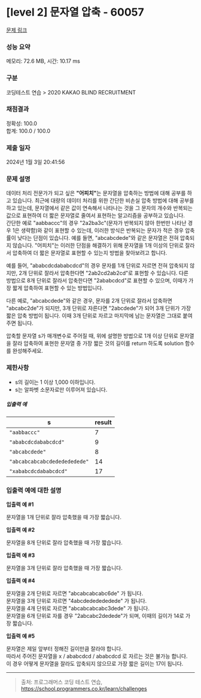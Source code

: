# [level 2] 문자열 압축 - 60057 

[문제 링크](https://school.programmers.co.kr/learn/courses/30/lessons/60057) 

### 성능 요약

메모리: 72.6 MB, 시간: 10.17 ms

### 구분

코딩테스트 연습 > 2020 KAKAO BLIND RECRUITMENT

### 채점결과

정확성: 100.0<br/>합계: 100.0 / 100.0

### 제출 일자

2024년 1월 3일 20:41:56

### 문제 설명

<p>데이터 처리 전문가가 되고 싶은 <strong>"어피치"</strong>는 문자열을 압축하는 방법에 대해 공부를 하고 있습니다. 최근에 대량의 데이터 처리를 위한 간단한 비손실 압축 방법에 대해 공부를 하고 있는데, 문자열에서 같은 값이 연속해서 나타나는 것을 그 문자의 개수와 반복되는 값으로 표현하여 더 짧은 문자열로 줄여서 표현하는 알고리즘을 공부하고 있습니다.<br>
간단한 예로 "aabbaccc"의 경우 "2a2ba3c"(문자가 반복되지 않아 한번만 나타난 경우 1은 생략함)와 같이 표현할 수 있는데, 이러한 방식은 반복되는 문자가 적은 경우 압축률이 낮다는 단점이 있습니다. 예를 들면, "abcabcdede"와 같은 문자열은 전혀 압축되지 않습니다. "어피치"는 이러한 단점을 해결하기 위해 문자열을 1개 이상의 단위로 잘라서 압축하여 더 짧은 문자열로 표현할 수 있는지 방법을 찾아보려고 합니다.</p>

<p>예를 들어, "ababcdcdababcdcd"의 경우 문자를 1개 단위로 자르면 전혀 압축되지 않지만, 2개 단위로 잘라서 압축한다면 "2ab2cd2ab2cd"로 표현할 수 있습니다. 다른 방법으로 8개 단위로 잘라서 압축한다면 "2ababcdcd"로 표현할 수 있으며, 이때가 가장 짧게 압축하여 표현할 수 있는 방법입니다.</p>

<p>다른 예로, "abcabcdede"와 같은 경우, 문자를 2개 단위로 잘라서 압축하면 "abcabc2de"가 되지만, 3개 단위로 자른다면 "2abcdede"가 되어 3개 단위가 가장 짧은 압축 방법이 됩니다. 이때 3개 단위로 자르고 마지막에 남는 문자열은 그대로 붙여주면 됩니다.</p>

<p>압축할 문자열 s가 매개변수로 주어질 때, 위에 설명한 방법으로 1개 이상 단위로 문자열을 잘라 압축하여 표현한 문자열 중 가장 짧은 것의 길이를 return 하도록 solution 함수를 완성해주세요.</p>

<h3>제한사항</h3>

<ul>
<li>s의 길이는 1 이상 1,000 이하입니다.</li>
<li>s는 알파벳 소문자로만 이루어져 있습니다.</li>
</ul>

<h5>입출력 예</h5>
<table class="table">
        <thead><tr>
<th>s</th>
<th>result</th>
</tr>
</thead>
        <tbody><tr>
<td><code>"aabbaccc"</code></td>
<td>7</td>
</tr>
<tr>
<td><code>"ababcdcdababcdcd"</code></td>
<td>9</td>
</tr>
<tr>
<td><code>"abcabcdede"</code></td>
<td>8</td>
</tr>
<tr>
<td><code>"abcabcabcabcdededededede"</code></td>
<td>14</td>
</tr>
<tr>
<td><code>"xababcdcdababcdcd"</code></td>
<td>17</td>
</tr>
</tbody>
      </table>
<h3>입출력 예에 대한 설명</h3>

<p><strong>입출력 예 #1</strong></p>

<p>문자열을 1개 단위로 잘라 압축했을 때 가장 짧습니다.</p>

<p><strong>입출력 예 #2</strong></p>

<p>문자열을 8개 단위로 잘라 압축했을 때 가장 짧습니다.</p>

<p><strong>입출력 예 #3</strong></p>

<p>문자열을 3개 단위로 잘라 압축했을 때 가장 짧습니다.</p>

<p><strong>입출력 예 #4</strong></p>

<p>문자열을 2개 단위로 자르면 "abcabcabcabc6de" 가 됩니다.<br>
문자열을 3개 단위로 자르면 "4abcdededededede" 가 됩니다.<br>
문자열을 4개 단위로 자르면 "abcabcabcabc3dede" 가 됩니다.<br>
문자열을 6개 단위로 자를 경우 "2abcabc2dedede"가 되며, 이때의 길이가 14로 가장 짧습니다.</p>

<p><strong>입출력 예 #5</strong></p>

<p>문자열은 제일 앞부터 정해진 길이만큼 잘라야 합니다.<br>
따라서 주어진 문자열을 x / ababcdcd  /  ababcdcd 로 자르는 것은 불가능 합니다.<br>
이 경우 어떻게 문자열을 잘라도 압축되지 않으므로 가장 짧은 길이는 17이 됩니다. </p>

<hr>


> 출처: 프로그래머스 코딩 테스트 연습, https://school.programmers.co.kr/learn/challenges